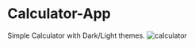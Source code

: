 # Calculator-App
Simple Calculator with Dark/Light themes.
![calculator](https://github.com/user-attachments/assets/85a47e4d-4959-459e-96db-9a0aff10569f)
